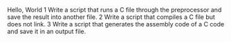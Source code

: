 Hello, World
1 Write a script that runs a C file through the preprocessor and save the result into another file.
2 Write a script that compiles a C file but does not link.
3 Write a script that generates the assembly code of a C code and save it in an output file.
